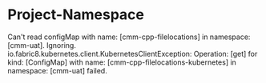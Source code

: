 # Project-Namespace
 Can't read configMap with name: [cmm-cpp-filelocations] in namespace: [cmm-uat]. Ignoring.  io.fabric8.kubernetes.client.KubernetesClientException: Operation: [get]  for kind: [ConfigMap]  with name: [cmm-cpp-filelocations-kubernetes]  in namespace: [cmm-uat]  failed.
